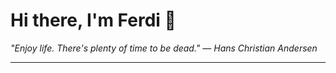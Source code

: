 <h1>Hi there, I'm Ferdi 👋</h1>

<p><em>
  "Enjoy life. There's plenty of time to be dead." — Hans Christian Andersen
</em></p>

---
